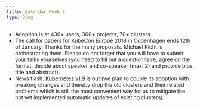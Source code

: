 ```yaml
---
title: Calendar Week 2
type: Blog
---
```


- Adoption is at 430+ users, 300+ projects, 70+ clusters.
- The call for papers for KubeCon Europe 2018 in Copenhagen ends 12th of January. Thanks for the many proposals. Michael Picht is orchestrating them. Please do not forget that you will have to submit your talks yourselves (you need to fill out a questionnaire, agree on the format, decide about speaker and co-speaker (max. 2) and provide bios, title and abstract).
- News flash: [Kubernetes v1.9](http://blog.kubernetes.io/2017/12/kubernetes-19-workloads-expanded-ecosystem.html) is out (we plan to couple its adoption with breaking changes and thereby drop the old clusters and their related problems which is still the most convenient way for us to mitigate the not yet implemented automatic updates of existing clusters).
 